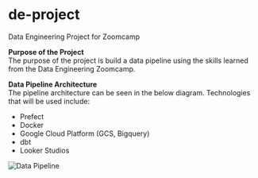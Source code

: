 # de-project
Data Engineering Project for Zoomcamp

<b>Purpose of the Project</b> <br>
The purpose of the project is build a data pipeline using the skills learned from the Data Engineering Zoomcamp.

<b>Data Pipeline Architecture</b> <br>
The pipeline architecture can be seen in the below diagram. Technologies that will be used include:
* Prefect
* Docker
* Google Cloud Platform (GCS, Bigquery)
* dbt
* Looker Studios

![Data Pipeline](https://user-images.githubusercontent.com/10274304/227746691-8faa834c-8eac-4da5-86c9-4071f15d75df.png)
